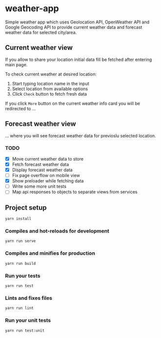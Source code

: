 # weather-app

Simple weather app which uses Geolocation API, OpenWeather API and Google Geocoding API to provide current weather data and forecast weather data for selected city/area.

## Current weather view

If you allow to share your location initial data fill be fetched after entering main page.

To check current weather at desired location:

1. Start typing location name in the input
2. Select location from available options
3. Click `Check` button to fetch fresh data

If you click `More` button on the current weather info card you will be redirected to ...

## Forecast weather view

... where you will see forecast weather data for previoslu selected location.

### TODO

- [x] Move current weather data to store
- [x] Fetch forecast weather data
- [x] Display forecast weather data
- [ ] Fix page overflow on mobile view
- [x] Show preloader while fetching data
- [ ] Write some more unit tests
- [ ] Map api responses to objects to separate views from services

## Project setup

```
yarn install
```

### Compiles and hot-reloads for development

```
yarn run serve
```

### Compiles and minifies for production

```
yarn run build
```

### Run your tests

```
yarn run test
```

### Lints and fixes files

```
yarn run lint
```

### Run your unit tests

```
yarn run test:unit
```
